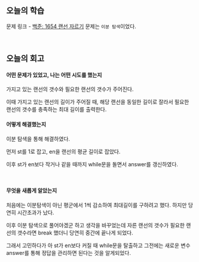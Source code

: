 ## 오늘의 학습
문제 링크 - [백준: 1654 랜선 자르기](https://www.acmicpc.net/problem/1654)
문제는 `이분 탐색`이었다.

<br/>

## 오늘의 회고
#### 어떤 문제가 있었고, 나는 어떤 시도를 했는지
가지고 있는 랜선의 갯수와 필요한 랜선의 갯수가 주어진다.

이때 가지고 있는 랜선의 길이가 주어질 때, 해당 랜선을 동일한 길이로 잘라서 필요한 랜선의 갯수를 충족하는 최대 길이를 출력한다.

#### 어떻게 해결했는지
이분 탐색을 통해 해결하였다.

먼저 st를 1로 잡고, en을 랜선의 평균 길이로 잡았다.

이후 st가 en보다 작거나 같을 때까지 while문을 돌면서 answer를 갱신하였다.

<br/>

#### 무엇을 새롭게 알았는지
처음에는 이분탐색이 아닌 평군에서 1씩 감소하여 최대길이를 구하려고 했다. 하지만 당연히 시간초과가 났다.

이후 이분 탐색으로 풀어야겠군 하고 생각을 바꾸었는데 자른 랜선의 갯수가 필요한 랜선의 갯수라면 break 했더니 당연히 중간에 끝나게 되었다.

그래서 고민하다가 아 st가 en보다 커질 때 while문을 탈출하고 그전에는 새로운 변수 answer를 통해 정답을 관리하면 된다는 것을 알게되었다.

